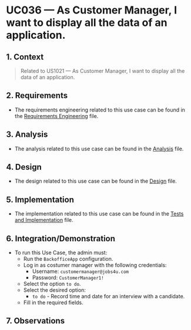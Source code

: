 # UC036 — As Customer Manager, I want to display all the data of an application.

## 1. Context

> Related to US1021 — As Customer Manager, I want to display all the data of an application.

## 2. Requirements

* The requirements engineering related to this use case can be found in the [Requirements Engineering](01.requirements-engineering/README.md) file.

## 3. Analysis

* The analysis related to this use case can be found in the [Analysis](02.analysis/README.md) file.
 
## 4. Design

* The design related to this use case can be found in the [Design](03.design/README.md) file.

## 5. Implementation

* The implementation related to this use case can be found in the [Tests and Implementation](04.test-and-implementation/README.md) file.

## 6. Integration/Demonstration

* To run this Use Case, the admin must:
    - Run the `BackofficeApp` configuration.
    - Log in as costumer manager with the following credentials:
        - Username: `customermanager@jobs4u.com`
        - Password: `CustomerManager1!`
    - Select the option `to do`.
    - Select the desired option:
        - `to do` - Record time and date for an interview with a candidate.
    - Fill in the required fields.

## 7. Observations

